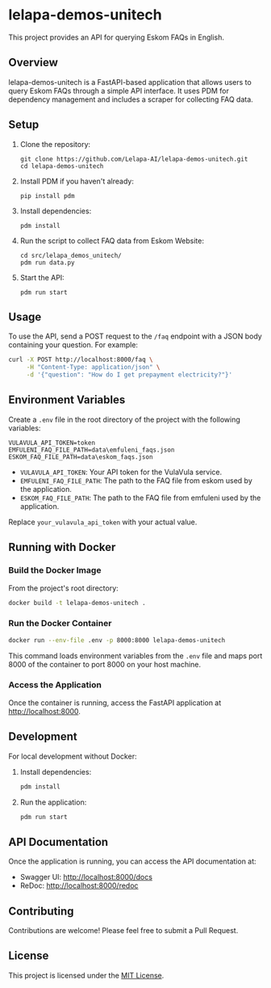 # lelapa-demos-unitech

This project provides an API for querying Eskom FAQs in English.

## Overview

lelapa-demos-unitech is a FastAPI-based application that allows users to query Eskom FAQs through a simple API interface. It uses PDM for dependency management and includes a scraper for collecting FAQ data.

## Setup

1. Clone the repository:
   ```
   git clone https://github.com/Lelapa-AI/lelapa-demos-unitech.git
   cd lelapa-demos-unitech
   ```

2. Install PDM if you haven't already:
   ```
   pip install pdm
   ```

3. Install dependencies:
   ```
   pdm install
   ```

4. Run the script to collect FAQ data from Eskom Website:
   ```
   cd src/lelapa_demos_unitech/
   pdm run data.py
   ```

5. Start the API:
   ```
   pdm run start
   ```

## Usage

To use the API, send a POST request to the `/faq` endpoint with a JSON body containing your question. For example:

```bash
curl -X POST http://localhost:8000/faq \
     -H "Content-Type: application/json" \
     -d '{"question": "How do I get prepayment electricity?"}'
```

## Environment Variables

Create a `.env` file in the root directory of the project with the following variables:

```
VULAVULA_API_TOKEN=token
EMFULENI_FAQ_FILE_PATH=data\emfuleni_faqs.json
ESKOM_FAQ_FILE_PATH=data\eskom_faqs.json
```

- `VULAVULA_API_TOKEN`: Your API token for the VulaVula service.
- `EMFULENI_FAQ_FILE_PATH`: The path to the FAQ file from eskom used by the application.
- `ESKOM_FAQ_FILE_PATH`: The path to the FAQ file from emfuleni used by the application.

Replace `your_vulavula_api_token` with your actual value.

## Running with Docker

### Build the Docker Image

From the project's root directory:

```bash
docker build -t lelapa-demos-unitech .
```

### Run the Docker Container

```bash
docker run --env-file .env -p 8000:8000 lelapa-demos-unitech
```

This command loads environment variables from the `.env` file and maps port 8000 of the container to port 8000 on your host machine.

### Access the Application

Once the container is running, access the FastAPI application at [http://localhost:8000](http://localhost:8000).

## Development

For local development without Docker:

1. Install dependencies:
   ```bash
   pdm install
   ```

2. Run the application:
   ```bash
   pdm run start
   ```

## API Documentation

Once the application is running, you can access the API documentation at:

- Swagger UI: [http://localhost:8000/docs](http://localhost:8000/docs)
- ReDoc: [http://localhost:8000/redoc](http://localhost:8000/redoc)

## Contributing

Contributions are welcome! Please feel free to submit a Pull Request.

## License

This project is licensed under the [MIT License](LICENSE).


